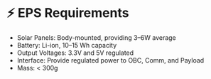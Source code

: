 
# ⚡ EPS Requirements

- Solar Panels: Body-mounted, providing 3–6W average
- Battery: Li-ion, 10–15 Wh capacity
- Output Voltages: 3.3V and 5V regulated
- Interface: Provide regulated power to OBC, Comm, and Payload
- Mass: < 300g

